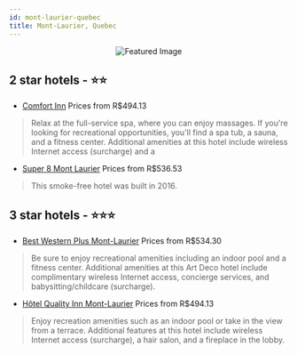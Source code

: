 ```yaml
---
id: mont-laurier-quebec
title: Mont-Laurier, Quebec
---
```


<center><img src="https://i.travelapi.com/hotels/1000000/200000/198500/198448/6dd5a4ee_z.jpg" alt="Featured Image" /></center>


##  2 star hotels - ⭐️⭐️

-    [Comfort Inn](https://us.hurb.com/hotels/mont-laurier/comfort-inn-JNP-JP322001?cmp=18055) Prices from R$494.13
   > Relax at the full-service spa, where you can enjoy massages. If you're looking for recreational opportunities, you'll find a spa tub, a sauna, and a fitness center. Additional amenities at this hotel include wireless Internet access (surcharge) and a
-    [Super 8 Mont Laurier](https://us.hurb.com/hotels/mont-laurier/super-8-mont-laurier-JNP-JP687223?cmp=18055) Prices from R$536.53
   > This smoke-free hotel was built in 2016.

##  3 star hotels - ⭐️⭐️⭐️

-    [Best Western Plus Mont-Laurier](https://us.hurb.com/hotels/mont-laurier/best-western-plus-mont-laurier-JNP-JP200476?cmp=18055) Prices from R$534.30
   > Be sure to enjoy recreational amenities including an indoor pool and a fitness center. Additional amenities at this Art Deco hotel include complimentary wireless Internet access, concierge services, and babysitting/childcare (surcharge).
-    [Hôtel Quality Inn Mont-Laurier](https://us.hurb.com/hotels/mont-laurier/hotel-quality-inn-mont-laurier-JNP-JP787823?cmp=18055) Prices from R$494.13
   > Enjoy recreation amenities such as an indoor pool or take in the view from a terrace. Additional features at this hotel include wireless Internet access (surcharge), a hair salon, and a fireplace in the lobby.

